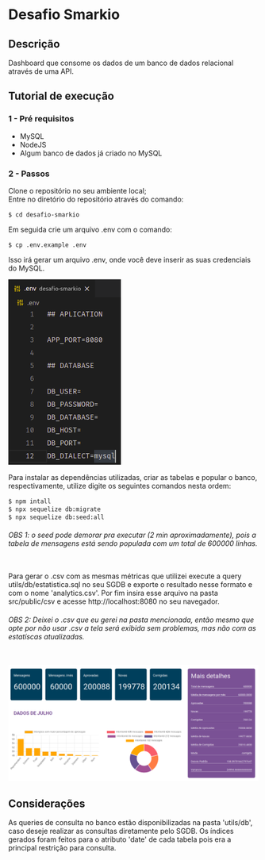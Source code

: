 # Desafio Smarkio

## Descrição
Dashboard que consome os dados de um banco de dados relacional através de uma API.

## Tutorial de execução

### 1 - Pré requisitos

  - MySQL
  - NodeJS
  - Algum banco de dados já criado no MySQL
### 2 - Passos

Clone o repositório no seu ambiente local;
\
Entre no diretório do repositório através do comando:

```
$ cd desafio-smarkio
```

Em seguida crie um arquivo .env com o comando:

```
$ cp .env.example .env
```

Isso irá gerar um arquivo .env, onde você deve inserir as suas credenciais do MySQL.

![env](utils/images/env.png)

Para instalar as dependências utilizadas, criar as tabelas e popular o banco, respectivamente, utilize digite os seguintes comandos nesta ordem:

```
$ npm intall
$ npx sequelize db:migrate
$ npx sequelize db:seed:all
```

###### OBS 1: o seed pode demorar pra executar (2 min aproximadamente), pois a tabela de mensagens está sendo populada com um total de 600000 linhas. 

\
Para gerar o .csv com as mesmas métricas que utilizei execute a query utils/db/estatistica.sql no seu SGDB e exporte o resultado nesse formato e com o nome 'analytics.csv'. Por fim insira esse arquivo na pasta src/public/csv e acesse http://localhost:8080 no seu navegador.

###### OBS 2: Deixei o .csv que eu gerei na pasta mencionada, então mesmo que opte por não usar .csv a tela será exibida sem problemas, mas não com as estatíscas atualizadas.
\
![tela](utils/images/tela.png)

## Considerações

As queries de consulta no banco estão disponibilizadas na pasta 'utils/db', caso deseje realizar as consultas diretamente pelo SGDB. Os índices gerados foram feitos para o atributo 'date' de cada tabela pois era a principal restrição para consulta.
